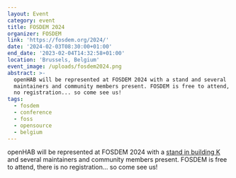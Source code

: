 ```yaml
---
layout: Event
category: event
title: FOSDEM 2024
organizer: FOSDEM
link: 'https://fosdem.org/2024/'
date: '2024-02-03T08:30:00+01:00'
end_date: '2023-02-04T14:32:58+01:00'
location: 'Brussels, Belgium'
event_image: /uploads/fosdem2024.png
abstract: >-
  openHAB will be represented at FOSDEM 2024 with a stand and several
  maintainers and community members present. FOSDEM is free to attend, there is
  no registration... so come see us!
tags:
  - fosdem
  - conference
  - foss
  - opensource
  - belgium
---
```

openHAB will be represented at FOSDEM 2024 with a [stand in building K](https://fosdem.org/2024/stands/) and several maintainers and community members present. FOSDEM is free to attend, there is no registration... so come see us!

<!-- more -->
